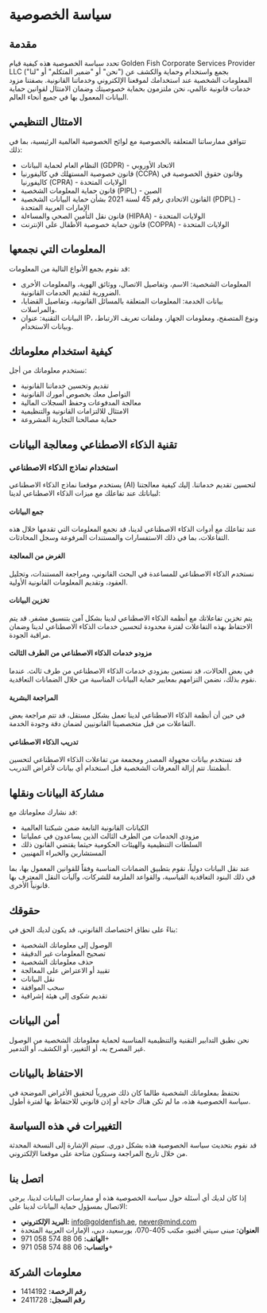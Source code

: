 # سياسة الخصوصية

## مقدمة

تحدد سياسة الخصوصية هذه كيفية قيام Golden Fish Corporate Services Provider LLC ("نحن" أو "ضمير المتكلم" أو "لنا") بجمع واستخدام وحماية والكشف عن المعلومات الشخصية عند استخدامك لموقعنا الإلكتروني وخدماتنا القانونية. بصفتنا مزود خدمات قانونية عالمي، نحن ملتزمون بحماية خصوصيتك وضمان الامتثال لقوانين حماية البيانات المعمول بها في جميع أنحاء العالم.

## الامتثال التنظيمي

تتوافق ممارساتنا المتعلقة بالخصوصية مع لوائح الخصوصية العالمية الرئيسية، بما في ذلك:

- النظام العام لحماية البيانات (GDPR) - الاتحاد الأوروبي
- قانون خصوصية المستهلك في كاليفورنيا (CCPA) وقانون حقوق الخصوصية في كاليفورنيا (CPRA) - الولايات المتحدة
- قانون حماية المعلومات الشخصية (PIPL) - الصين
- القانون الاتحادي رقم 45 لسنة 2021 بشأن حماية البيانات الشخصية (PDPL) - الإمارات العربية المتحدة
- قانون نقل التأمين الصحي والمساءلة (HIPAA) - الولايات المتحدة
- قانون حماية خصوصية الأطفال على الإنترنت (COPPA) - الولايات المتحدة

## المعلومات التي نجمعها

قد نقوم بجمع الأنواع التالية من المعلومات:

- المعلومات الشخصية: الاسم، وتفاصيل الاتصال، ووثائق الهوية، والمعلومات الأخرى الضرورية لتقديم الخدمات القانونية.
- بيانات الخدمة: المعلومات المتعلقة بالمسائل القانونية، وتفاصيل القضايا، والمراسلات.
- البيانات التقنية: عنوان IP، ونوع المتصفح، ومعلومات الجهاز، وملفات تعريف الارتباط، وبيانات الاستخدام.

## كيفية استخدام معلوماتك

نستخدم معلوماتك من أجل:

- تقديم وتحسين خدماتنا القانونية
- التواصل معك بخصوص أمورك القانونية
- معالجة المدفوعات وحفظ السجلات المالية
- الامتثال للالتزامات القانونية والتنظيمية
- حماية مصالحنا التجارية المشروعة

## تقنية الذكاء الاصطناعي ومعالجة البيانات

### استخدام نماذج الذكاء الاصطناعي

يستخدم موقعنا نماذج الذكاء الاصطناعي (AI) لتحسين تقديم خدماتنا. إليك كيفية معالجتنا لبياناتك عند تفاعلك مع ميزات الذكاء الاصطناعي لدينا:

#### جمع البيانات

عند تفاعلك مع أدوات الذكاء الاصطناعي لدينا، قد نجمع المعلومات التي تقدمها خلال هذه التفاعلات، بما في ذلك الاستفسارات والمستندات المرفوعة وسجل المحادثات.

#### الغرض من المعالجة

نستخدم الذكاء الاصطناعي للمساعدة في البحث القانوني، ومراجعة المستندات، وتحليل العقود، وتقديم المعلومات القانونية الأولية.

#### تخزين البيانات

يتم تخزين تفاعلاتك مع أنظمة الذكاء الاصطناعي لدينا بشكل آمن بتنسيق مشفر. قد يتم الاحتفاظ بهذه التفاعلات لفترة محدودة لتحسين خدمات الذكاء الاصطناعي لدينا وضمان مراقبة الجودة.

#### مزودو خدمات الذكاء الاصطناعي من الطرف الثالث

في بعض الحالات، قد نستعين بمزودي خدمات الذكاء الاصطناعي من طرف ثالث. عندما نقوم بذلك، نضمن التزامهم بمعايير حماية البيانات المناسبة من خلال الضمانات التعاقدية.

#### المراجعة البشرية

في حين أن أنظمة الذكاء الاصطناعي لدينا تعمل بشكل مستقل، قد تتم مراجعة بعض التفاعلات من قبل متخصصينا القانونيين لضمان دقة وجودة الخدمة.

#### تدريب الذكاء الاصطناعي

قد نستخدم بيانات مجهولة المصدر ومجمعة من تفاعلات الذكاء الاصطناعي لتحسين أنظمتنا. تتم إزالة المعرفات الشخصية قبل استخدام أي بيانات لأغراض التدريب.

## مشاركة البيانات ونقلها

قد نشارك معلوماتك مع:

- الكيانات القانونية التابعة ضمن شبكتنا العالمية
- مزودي الخدمات من الطرف الثالث الذين يساعدون في عملياتنا
- السلطات التنظيمية والهيئات الحكومية حيثما يقتضي القانون ذلك
- المستشارين والخبراء المهنيين

عند نقل البيانات دولياً، نقوم بتطبيق الضمانات المناسبة وفقاً للقوانين المعمول بها، بما في ذلك البنود التعاقدية القياسية، والقواعد الملزمة للشركات، وآليات النقل المعترف بها قانونياً الأخرى.

## حقوقك

بناءً على نطاق اختصاصك القانوني، قد يكون لديك الحق في:

- الوصول إلى معلوماتك الشخصية
- تصحيح المعلومات غير الدقيقة
- حذف معلوماتك الشخصية
- تقييد أو الاعتراض على المعالجة
- نقل البيانات
- سحب الموافقة
- تقديم شكوى إلى هيئة إشرافية

## أمن البيانات

نحن نطبق التدابير التقنية والتنظيمية المناسبة لحماية معلوماتك الشخصية من الوصول غير المصرح به، أو التغيير، أو الكشف، أو التدمير.

## الاحتفاظ بالبيانات

نحتفظ بمعلوماتك الشخصية طالما كان ذلك ضرورياً لتحقيق الأغراض الموضحة في سياسة الخصوصية هذه، ما لم تكن هناك حاجة أو إذن قانوني للاحتفاظ بها لفترة أطول.

## التغييرات في هذه السياسة

قد نقوم بتحديث سياسة الخصوصية هذه بشكل دوري. سيتم الإشارة إلى النسخة المحدثة من خلال تاريخ المراجعة وستكون متاحة على موقعنا الإلكتروني.

## اتصل بنا

إذا كان لديك أي أسئلة حول سياسة الخصوصية هذه أو ممارسات البيانات لدينا، يرجى الاتصال بمسؤول حماية البيانات لدينا على:

- **البريد الإلكتروني:** info@goldenfish.ae, never@mind.com
- **العنوان:** مبنى سيتي أفنيو، مكتب 405-070، بورسعيد، دبي، الإمارات العربية المتحدة
- **الهاتف:** 06 88 574 058 971+
- **واتساب:** 06 88 574 058 971+

## معلومات الشركة

- **رقم الرخصة:** 1414192
- **رقم السجل:** 2411728

<ContactFormModalNav  buttonClass="alt"/>